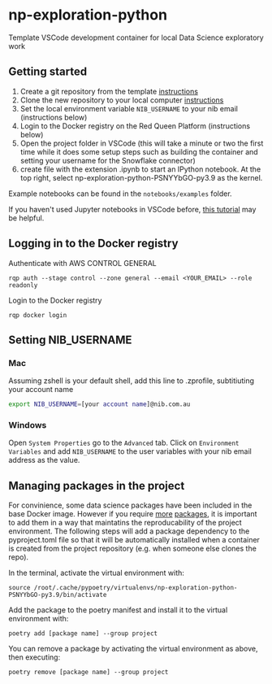 # np-exploration-python
Template VSCode development container for local Data Science exploratory work

## Getting started

1. Create a git repository from the template [instructions](https://docs.github.com/en/repositories/creating-and-managing-repositories/creating-a-repository-from-a-template)
2. Clone the new repository to your local computer [instructions](https://docs.github.com/en/repositories/creating-and-managing-repositories/cloning-a-repository)
3. Set the local environment variable `NIB_USERNAME` to your nib email (instructions below)
4. Login to the Docker registry on the Red Queen Platform (instructions below)
5. Open the project folder in VSCode (this will take a minute or two the first time while it does some setup steps such as building the container and setting your username for the Snowflake connector)
6. create file with the extension .ipynb to start an IPython notebook. At the top right, select np-exploration-python-PSNYYbGO-py3.9 as the kernel.

Example notebooks can be found in the `notebooks/examples` folder.

If you haven't used Jupyter notebooks in VSCode before, [this tutorial](https://code.visualstudio.com/docs/datascience/data-science-tutorial) may be helpful.

## Logging in to the Docker registry

Authenticate with AWS CONTROL GENERAL 

```
rqp auth --stage control --zone general --email <YOUR_EMAIL> --role readonly
```

Login to the Docker registry

```
rqp docker login
```


## Setting NIB_USERNAME

### Mac 

Assuming zshell is your default shell, add this line to .zprofile, subtitiuting your account name
```bash
export NIB_USERNAME=[your account name]@nib.com.au
```

### Windows

Open `System Properties` go to the `Advanced` tab. Click on `Environment Variables` and add `NIB_USERNAME` to the user variables with your nib email address as the value.


## Managing packages in the project

For convinience, some data science packages have been included in the base Docker image. However if you require [more](https://builtin.com/data-science/python-libraries-data-science) [packages](https://www.kaggle.com/code/parulpandey/useful-python-libraries-for-data-science), it is important to add them in a way that maintatins the reproducability of the project environment. The following steps will add a package dependency to the pyproject.toml file so that it will be automatically installed when a container is created from the project repository (e.g. when someone else clones the repo).

In the terminal, activate the virtual environment with:

```
source /root/.cache/pypoetry/virtualenvs/np-exploration-python-PSNYYbGO-py3.9/bin/activate
```

Add the package to the poetry manifest and install it to the virtual environment with:

```
poetry add [package name] --group project
```

You can remove a package by activating the virtual environment as above, then executing:

```
poetry remove [package name] --group project
```
